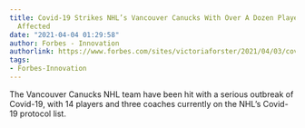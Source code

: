 ```yaml
---
title: Covid-19 Strikes NHL’s Vancouver Canucks With Over A Dozen Players And Coaches
  Affected
date: "2021-04-04 01:29:58"
author: Forbes - Innovation
authorlink: https://www.forbes.com/sites/victoriaforster/2021/04/03/covid-19-strikes-nhls-vancouver-canucks-with-over-a-dozen-players-and-coaches-affected/
tags:
- Forbes-Innovation
---
```

The Vancouver Canucks NHL team have been hit with a serious outbreak of Covid-19, with 14 players and three coaches currently on the NHL’s Covid-19 protocol list.